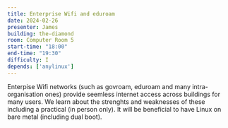 ```yaml
---
title: Enterprise Wifi and eduroam
date: 2024-02-26
presenter: James
building: the-diamond
room: Computer Room 5
start-time: "18:00"
end-time: "19:30"
difficulty: I
depends: ['anylinux']
---
```

Enterpise Wifi networks (such as govroam, eduroam and many intra-organisation ones) provide seemless internet access across buildings for many users.
We learn about the strenghts and weaknesses of these including a practical (in person only). It will be beneficial to have Linux on bare metal (including dual boot).